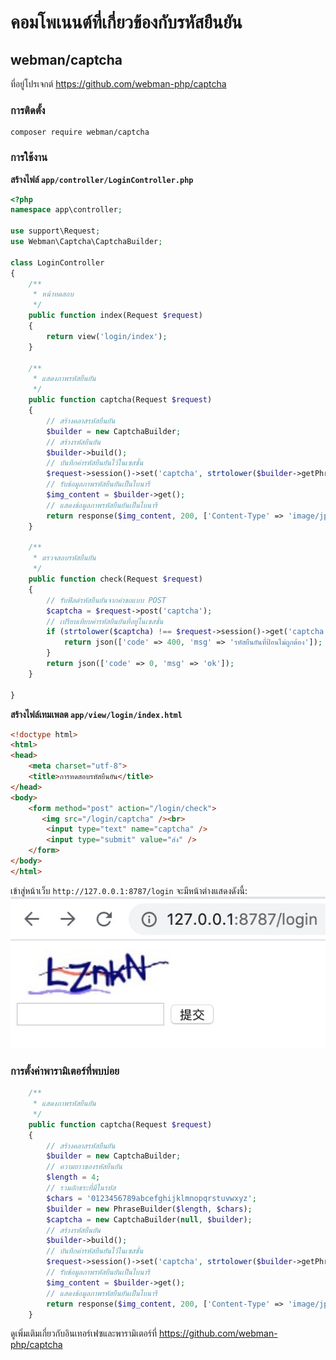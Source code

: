 # คอมโพเนนต์ที่เกี่ยวข้องกับรหัสยืนยัน

## webman/captcha
ที่อยู่โปรเจกต์ https://github.com/webman-php/captcha

### การติดตั้ง
```
composer require webman/captcha
```

### การใช้งาน

**สร้างไฟล์ `app/controller/LoginController.php`**

```php
<?php
namespace app\controller;

use support\Request;
use Webman\Captcha\CaptchaBuilder;

class LoginController
{
    /**
     * หน้าทดสอบ
     */
    public function index(Request $request)
    {
        return view('login/index');
    }
    
    /**
     * แสดงภาพรหัสยืนยัน
     */
    public function captcha(Request $request)
    {
        // สร้างคลาสรหัสยืนยัน
        $builder = new CaptchaBuilder;
        // สร้างรหัสยืนยัน
        $builder->build();
        // บันทึกค่ารหัสยืนยันไว้ในเซสชั่น
        $request->session()->set('captcha', strtolower($builder->getPhrase()));
        // รับข้อมูลภาพรหัสยืนยันเป็นไบนารี
        $img_content = $builder->get();
        // แสดงข้อมูลภาพรหัสยืนยันเป็นไบนารี
        return response($img_content, 200, ['Content-Type' => 'image/jpeg']);
    }

    /**
     * ตรวจสอบรหัสยืนยัน
     */
    public function check(Request $request)
    {
        // รับฟิลด์รหัสยืนยันจากคำขอแบบ POST
        $captcha = $request->post('captcha');
        // เปรียบเทียบค่ารหัสยืนยันที่อยู่ในเซสชั่น
        if (strtolower($captcha) !== $request->session()->get('captcha')) {
            return json(['code' => 400, 'msg' => 'รหัสยืนยันที่ป้อนไม่ถูกต้อง']);
        }
        return json(['code' => 0, 'msg' => 'ok']);
    }

}
```

**สร้างไฟล์เทมเพลต `app/view/login/index.html`**

```html
<!doctype html>
<html>
<head>
    <meta charset="utf-8">
    <title>การทดสอบรหัสยืนยัน</title>  
</head>
<body>
    <form method="post" action="/login/check">
       <img src="/login/captcha" /><br>
        <input type="text" name="captcha" />
        <input type="submit" value="ส่ง" />
    </form>
</body>
</html>
```

เข้าสู่หน้าเว็บ `http://127.0.0.1:8787/login` จะมีหน้าต่างแสดงดังนี้:
  ![](../../assets/img/captcha.png)

### การตั้งค่าพารามิเตอร์ที่พบบ่อย
```php
    /**
     * แสดงภาพรหัสยืนยัน
     */
    public function captcha(Request $request)
    {
        // สร้างคลาสรหัสยืนยัน
        $builder = new CaptchaBuilder;
        // ความยาวของรหัสยืนยัน
        $length = 4;
        // รวมอักขระที่มีในรหัส
        $chars = '0123456789abcefghijklmnopqrstuvwxyz';
        $builder = new PhraseBuilder($length, $chars);
        $captcha = new CaptchaBuilder(null, $builder);
        // สร้างรหัสยืนยัน
        $builder->build();
        // บันทึกค่ารหัสยืนยันไว้ในเซสชั่น
        $request->session()->set('captcha', strtolower($builder->getPhrase()));
        // รับข้อมูลภาพรหัสยืนยันเป็นไบนารี
        $img_content = $builder->get();
        // แสดงข้อมูลภาพรหัสยืนยันเป็นไบนารี
        return response($img_content, 200, ['Content-Type' => 'image/jpeg']);
    }
```

ดูเพิ่มเติมเกี่ยวกับอินเทอร์เฟซและพารามิเตอร์ที่ https://github.com/webman-php/captcha
